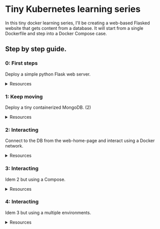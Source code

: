 # Tiny Kubernetes learning series

In this tiny docker learning series, I'll be creating a web-based Flasked website that gets content from a database. It will start from a single Dockerfile and step into a Docker Compose case.
 
Step by step guide.
- 

### 0: First steps
Deploy a simple python Flask web server. 

<details>
  <summary>Resources</summary>

```bash
 - Dockerfile (1).
 ```
</details>


### 1: Keep moving
Deploy a tiny containerized MongoDB. (2)
<details>
  <summary>Resources</summary>

```bash
 - Dockerfile (1).
 - Volume (1).
 ```
</details>

### 2: Interacting
Connect to the DB from the web-home-page and interact using a Docker network.

<details>
  <summary>Resources</summary>

```bash
 - Dockerfile (2)
 - Network (1)
 - Volume (1).
 ```
</details>

### 3: Interacting
Idem 2 but using a Compose.

<details>
  <summary>Resources</summary>

```bash
 - Docker-compose (1)
 - Network (1)
 - Volume (1).
 ```
</details>

### 4: Interacting
Idem 3 but using a multiple environments.

<details>
  <summary>Resources</summary>

```bash
 - Docker-compose (1)
 - Network (1)
 - Volume (1).
 - Docker yaml env files (2)
 ```
</details>


